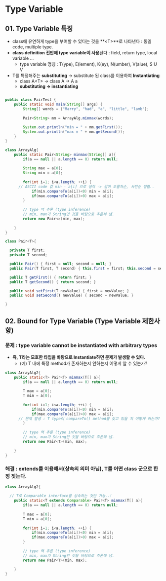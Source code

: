 # Type Variable

## 01. Type Variable 특징
  - class에 유연하게 type을 부여할 수 있다는 것을 **<T\>**로 나타낸다 : 동일 code, multiple type.
  - **class definition 전반에 type variable이 사용**된다 : field, return type, local variable ...
    - type variable 명칭 : T(ype), E(lement), K(ey), N(umber), V(alue), S U V
  - T를 특정해주는 **substituting** -> substitute 된 class를 이용하여 **Instantiating**
    - class A\<T> -> class A<String> -> A a
    - **substituting -> instantiating**

```java

public class PairTest {
	public static void main(String[] args) {
		String[] words = {"Marry", "had", "a", "little", "lamb"};
		
		Pair<String> mm = ArrayAlg.minmax(words);
		
		System.out.println("min = " + mm.getFirst());
		System.out.println("max = " + mm.getSecond());
	}
}

class ArrayAlg{
	public static Pair<String> minmax(String[] a){
		if(a == null || a.length == 0) return null;
		
		String max = a[0];
		String min = a[0];
		
		for(int i=1; i<a.length; ++i) {
      // ASCII code 값 min - a[i] 으로 생각 -> 길이 오름차순, 사전순 정렬..
			if(min.compareTo(a[i])<0) min = a[i];
			if(max.compareTo(a[i])>0) max = a[i];
		}
		
		// type 역 추론 (type inference)
		// min, max가 String인 것을 바탕으로 추론해 냄.
		return new Pair<>(min, max);
		
	}
}

class Pair<T>{

  private T first;
  private T second;

  public Pair() { first = null; second = null; }
  public Pair(T first, T second) { this.first = first; this.second = second; }

  public T getFirst() { return first; }
  public T getSecond() { return second; }

  public void setFirst(T newValue) { first = newValue; }
  public void setSecond(T newValue) { second = newValue; }

}

```

## 02. Bound for Type Variable (Type Variable 제한사항)

### 문제 : type variable cannot be instantiated with arbitrary types
  - **즉, T라는 모호한 타입을 바탕으로 Instantiate하면 문제가 발생할 수 있다.**
    - (예) T 내에 특정 method가 존재하는지 안하는지 어떻게 알 수 있는가?  

```java
class ArrayAlg2{
	public static<T> Pair<T> minmax(T[] a){
		if(a == null || a.length == 0) return null;
		
		T max = a[0];
		T min = a[0];
		
		for(int i=1; i<a.length; ++i) {
			if(min.compareTo(a[i])<0) min = a[i];
			if(max.compareTo(a[i])>0) max = a[i];
      // 문제 발생 : T type이 compareTo() method를 갖고 있을 지 어떻게 아는가?
		}
		
		// type 역 추론 (type inference)
		// min, max가 String인 것을 바탕으로 추론해 냄.
		return new Pair<T>(min, max);
		
	}
}
```
  
### 해결 : extends를 이용해서(상속의 의미 아님), T를 어떤 class 군으로 한정 짓는다.

```java
class ArrayAlg2{
  
  // T로 Comparable interface를 상속하는 것만 가능..!
	public static<T extends Comparable> Pair<T> minmax(T[] a){
		if(a == null || a.length == 0) return null;
		
		T max = a[0];
		T min = a[0];
		
		for(int i=1; i<a.length; ++i) {
			if(min.compareTo(a[i])<0) min = a[i];
			if(max.compareTo(a[i])>0) max = a[i];
		}
		
		// type 역 추론 (type inference)
		// min, max가 String인 것을 바탕으로 추론해 냄.
		return new Pair<T>(min, max);
		
	}
}
```



